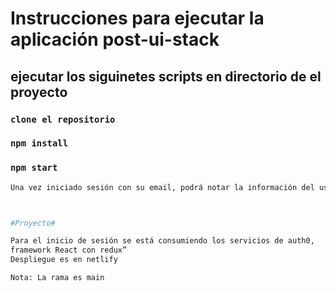# Instrucciones para ejecutar la  aplicación post-ui-stack


## ejecutar los siguinetes scripts en directorio de el proyecto

###  `clone el repositorio`
### `npm install`
### `npm start`

```bash
Una vez iniciado sesión con su email, podrá notar la información del usuario que inicia sesión en la cabecera y en home los post con toda la información, dando clic en la imagen del usuario y el comentario se mostrara un modal con toda la información correspondiente, también puede filtrar por tags Ejemplo: dog y se mostrará todo los post que tenga esa etiqueta.



#Proyecto#

Para el inicio de sesión se está consumiendo los servicios de auth0,
framework React con redux”
Despliegue es en netlify
```
```bash
Nota: La rama es main 
```